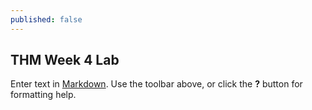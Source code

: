 ```yaml
---
published: false
---
```

## THM Week 4 Lab

Enter text in [Markdown](http://daringfireball.net/projects/markdown/). Use the toolbar above, or click the **?** button for formatting help.
